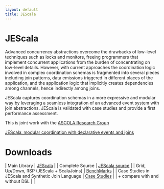 ```yaml
---
layout: default
title: JEScala
---
```

# JEScala
Advanced concurrency abstractions overcome the drawbacks of low-level techniques such as locks and monitors, freeing programmers that implement concurrent applications from the burden of concentrating on low-level details. However, with current approaches the coordination logic involved in complex coordination schemas is fragmented into several pieces including join patterns, data emissions triggered in different places of the application, and the application logic that implicitly creates dependencies among channels, hence indirectly among joins.

JEScala captures coordination schemas in a more expressive and modular way by leveraging a seamless integration of an advanced event system with join abstractions. JEScala is validated with case studies and provide a first performance assessment.

This is joint work with the [ASCOLA Research Group](http://www.emn.fr/z-info/ascola/)

[JEScala: modular coordination with declarative events and joins](http://dl.acm.org/citation.cfm?doid=2577080.2577082)

# Downloads

| Main Library                                        | [JEScala](http://www.stg.tu-darmstadt.de/media/st/research/jescala_folder/jescala-lib.jar)             |
| Complete Source                                     | [JEScala source](http://www.stg.tu-darmstadt.de/media/st/research/jescala_folder/jescala-srctar.gz)    |
| Grid, Up/Down, RSP (JEScala + ScalaJoins)           | [BenchMarks](http://www.stg.tu-darmstadt.de/media/st/research/jescala_folder/jescala-src-benchtar.gz)  |
| Case Studies in JEScala and Synthetic Join Language | [Case Studies](http://www.stg.tu-darmstadt.de/media/st/research/jescala_folder/jescala-src-evaltar.gz) |
| + compare with and without DSL                      |                                                                                                        |
